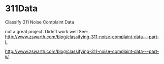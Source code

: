 # 311Data
Classify 311 Noise Complaint Data

not a great project.  Didn't work well
See:
<http://www.zswarth.com/blog/classifying-311-noise-complaint-data---part-i.>

<http://www.zswarth.com/blog/classifying-311-noise-complaint-data---part-ii/>


